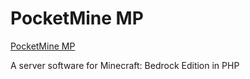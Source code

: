 # PocketMine MP
 
[PocketMine MP](https://github.com/pmmp/PocketMine-MP)   

A server software for Minecraft: Bedrock Edition in PHP  
